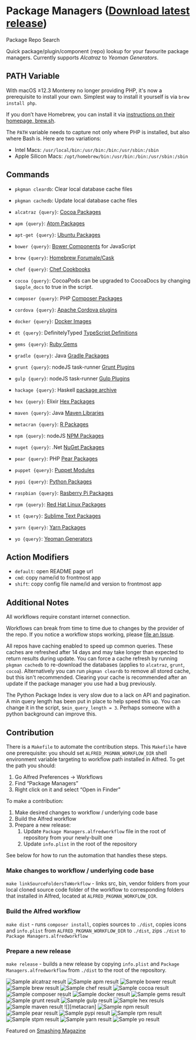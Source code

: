 # Package Managers ([Download latest release](https://github.com/willfarrell/alfred-pkgman-workflow/releases/latest/download/Package.Managers.alfredworkflow))

Package Repo Search

Quick package/plugin/component (repo) lookup for your favourite package managers. Currently supports *Alcatraz* to *Yeoman Generators*.

## PATH Variable

With macOS ≥12.3 Monterey no longer providing PHP, it's now a prerequisite to install your own.
Simplest way to install it yourself is via `brew install php`.

If you don’t have Homebrew, you can install it via [instructions on their homepage, brew.sh](https://brew.sh).

The `PATH` variable needs to capture not only where PHP is installed, but also where Bash is. Here are two variations:

* Intel Macs: `/usr/local/bin:/usr/bin:/bin:/usr/sbin:/sbin`
* Apple Silicon Macs: `/opt/homebrew/bin:/usr/bin:/bin:/usr/sbin:/sbin`

## Commands

* `pkgman cleardb`: Clear local database cache files
* `pkgman cachedb`: Update local database cache files

* `alcatraz {query}`: [Cocoa Packages](http://alcatraz.io/)
* `apm {query}`: [Atom Packages](https://atom.io)
* `apt-get {query}`: [Ubuntu Packages](https://apps.ubuntu.com)
* `bower {query}`: [Bower Components](http://bower.io) for JavaScript
* `brew {query}`: [Homebrew Forumale/Cask](http://brew.sh)
* `chef {query}`: [Chef Cookbooks](https://supermarket.chef.io)
* `cocoa {query}`: CocoaPods can be upgraded to CocoaDocs by changing `$apple_docs` to true in the script.
* `composer {query}`: PHP [Composer Packages](https://packagist.org)
* `cordova {query}`: [Apache Cordova plugins](https://cordova.apache.org/plugins/)
* `docker {query}`: [Docker Images](http://registry.hub.docker.io)
* `dt {query}`: DefinitelyTyped [TypeScript Definitions](http://definitelytyped.org)
* `gems {query}`: [Ruby Gems](http://rubygems.org)
* `gradle {query}`: Java [Gradle Packages](http://www.gradle.org)
* `grunt {query}`: nodeJS task-runner [Grunt Plugins](http://gruntjs.com)
* `gulp {query}`: nodeJS task-runner [Gulp Plugins](http://gulpjs.com)
* `hackage {query}`: Haskell [package archive](https://hackage.haskell.org)
* `hex {query}`: Elixir [Hex Packages](http://hex.pm)
* `maven {query}`: Java [Maven Libraries](http://mvnrepository.com)
* `metacran {query}`: [R Packages](https://www.r-pkg.org/)
* `npm {query}`: nodeJS [NPM Packages](https://www.npmjs.org)
* `nuget {query}`: .Net [NuGet Packages](http://nuget.org)
* `pear {query}`: PHP [Pear Packages](http://pear.php.net)
* `puppet {query}`: [Puppet Modules](https://forge.puppetlabs.com)
* `pypi {query}`: [Python Packages](https://pypi.python.org)
* `raspbian {query}`: [Rasberry Pi Packages](http://www.raspbian.org)
* `rpm {query}`: [Red Hat Linux Packages](http://rpmfind.net)
* `st {query}`: [Sublime Text Packages](https://packagecontrol.io)
* `yarn {query}`: [Yarn Packages](https://yarnpkg.com/lang/en/)
* `yo {query}`: [Yeoman Generators](http://yeoman.io)

## Action Modifiers

* `default`: open README page url
* `cmd`: copy name/id to frontmost app
* `shift`: copy config file name/id and version to frontmost app

## Additional Notes

All workflows require constant internet connection.

Workflows can break from time to time due to changes by the provider of the repo. If you notice a workflow stops working, please [file an Issue](https://github.com/willfarrell/alfred-pkgman-workflow/issues).

All repos have caching enabled to speed up common queries. These caches are refreshed after 14 days and may take longer than expected to return results during update. You can force a cache refresh by running `pkgman cachedb` to re-download the databases (applies to `alcatraz`, `grunt`, `cocoa`). Alternatively you can run `pkgman cleardb` to remove all stored cache, but this isn't recommended. Clearing your cache is recommended after an update if the package manager you use had a bug previously.

The Python Package Index is very slow due to a lack on API and pagination. A min query length has been put in place to help speed this up. You can change it in the script, `$min_query_length = 3`. Perhaps someone with a python background can improve this.

## Contribution

There is a `Makefile` to automate the contribution steps. This `Makefile` have one prerequisite: you should set `ALFRED_PKGMAN_WORKFLOW_DIR` shell environment variable targeting to workflow path installed in Alfred. To get the path you should:

1. Go Alfred Preferences → Workflows
2. Find “Package Managers”
3. Right click on it and select “Open in Finder”

To make a contribution:

1. Make desired changes to workflow / underlying code base
2. Build the Alfred workflow
3. Prepare a new release:
    1. Update `Package Managers.alfredworkflow` file in the root of repository from your newly-built one
    2. Update `info.plist` in the root of the repository

See below for how to run the automation that handles these steps.

### Make changes to workflow / underlying code base

`make linkSourceFoldersToWorkflow` - links src, bin, vendor folders from your local cloned source code folder of the workflow to corresponding folders that installed in Alfred, located at `ALFRED_PKGMAN_WORKFLOW_DIR`.

### Build the Alfred workflow

`make dist` - runs `composer install`, copies sources to `./dist`, copies icons and `info.plist` from `ALFRED_PKGMAN_WORKFLOW_DIR` to `./dist`, zips `./dist` to `Package Managers.alfredworkflow`

### Prepare a new release

`make release` - builds a new release by copying `info.plist` and `Package Managers.alfredworkflow` from `./dist` to the root of the repository.

![][alcatraz]
![][apm]
![][bower]
![][brew]
![][chef]
![][cocoa]
![][composer]
![][docker]
![][gems]
![][grunt]
![][gulp]
![][hex]
![][maven]
![][metacran]
![][npm]
![][pear]
![][pypi]
![][rpm]
![][st]
![][yarn]
![][yo]

Featured on [Smashing Magazine](http://www.smashingmagazine.com/2013/10/25/hidden-productivity-secrets-with-alfred/)

[alcatraz]: ./screenshots/alcatraz.png "Sample alcatraz result"
[apm]: ./screenshots/apm.png "Sample apm result"
[bower]: ./screenshots/bower.png "Sample bower result"
[brew]: ./screenshots/brew.png "Sample brew result"
[chef]: ./screenshots/chef.png "Sample chef result"
[cocoa]: ./screenshots/cocoa.png "Sample cocoa result"
[composer]: ./screenshots/composer.png "Sample composer result"
[docker]: ./screenshots/docker.png "Sample docker result"
[gems]: ./screenshots/gems.png "Sample gems result"
[grunt]: ./screenshots/grunt.png "Sample grunt result"
[gulp]: ./screenshots/gulp.png "Sample gulp result"
[hex]: ./screenshots/hex.png "Sample hex resuls"
[maven]: ./screenshots/maven.png "Sample maven result"
[metacran.png]: ./screenshots/metacran.png "Sample metacran.png result"
[npm]: ./screenshots/npm.png "Sample npm result"
[pear]: ./screenshots/pear.png "Sample pear result"
[pypi]: ./screenshots/pypi.png "Sample pypi result"
[rpm]: ./screenshots/rpm.png "Sample rpm result"
[st]: ./screenshots/stpm.png "Sample stpm result"
[yarn]: ./screenshots/yarn.png "Sample yarn result"
[yo]: ./screenshots/yo.png "Sample yo result"

